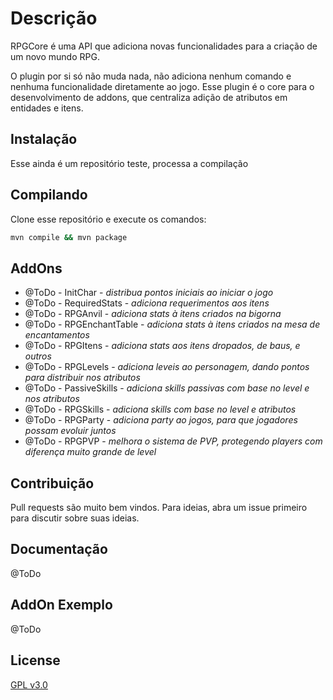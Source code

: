 # Descrição

RPGCore é uma API que adiciona novas funcionalidades para a criação de um novo mundo RPG.

O plugin por si só não muda nada, não adiciona nenhum comando e nenhuma funcionalidade diretamente ao jogo. Esse plugin é o core para o desenvolvimento de addons, que centraliza adição de atributos em entidades e itens.

## Instalação

Esse ainda é um repositório teste, processa a compilação
<!-- Baixe o `.jar` diretamente da pagina de release, e coloque na sua pasta de plugins. A instalação é como um plugin normal. -->

## Compilando

Clone esse repositório e execute os comandos:

```sh
mvn compile && mvn package
```

## AddOns

- @ToDo - InitChar - _distribua pontos iniciais ao iniciar o jogo_
- @ToDo - RequiredStats - _adiciona requerimentos aos itens_
- @ToDo - RPGAnvil - _adiciona stats à itens criados na bigorna_
- @ToDo - RPGEnchantTable - _adiciona stats à itens criados na mesa de encantamentos_
- @ToDo - RPGItens - _adiciona stats aos itens dropados, de baus, e outros_
- @ToDo - RPGLevels - _adiciona leveis ao personagem, dando pontos para distribuir nos atributos_
- @ToDo - PassiveSkills - _adiciona skills passivas com base no level e nos atributos_
- @ToDo - RPGSkills - _adiciona skills com base no level e atributos_
- @ToDo - RPGParty - _adiciona party ao jogos, para que jogadores possam evoluir juntos_
- @ToDo - RPGPVP - _melhora o sistema de PVP, protegendo players com diferença muito grande de level_

## Contribuição

Pull requests são muito bem vindos. Para ideias, abra um issue primeiro para discutir sobre suas ideias.

## Documentação

@ToDo

## AddOn Exemplo

@ToDo

## License

[GPL v3.0](https://raw.githubusercontent.com/Andradina-Minecraft-Fun/RPGCore/main/LICENSE)